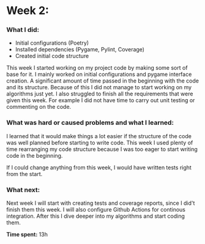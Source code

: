 # Week 2:

### What I did:
- Initial configurations (Poetry)
- Installed dependencies (Pygame, Pylint, Coverage)
- Created initial code structure

This week I started working on my project code by making some sort of base for it.
I mainly worked on initial configurations and pygame interface creation. A significant amount of time passed in the beginning with the code and its structure. Because of this I did not manage to start working on my algorithms just yet. I also struggled to finish all the requirements that were given this week. For example I did not have time to carry out unit testing or commenting on the code. 

### What was hard or caused problems and what I learned:
I learned that it would make things a lot easier if the structure of the code was well planned before starting to write code. This week I used plenty of time rearranging my code structure because I was too eager to start writing code in the beginning.

If I could change anything from this week, I would have written tests right from the start.

### What next:
Next week I will start with creating tests and coverage reports, since I did't finish them this week. 
I will also configure Github Actions for continous integration. After this I dive deeper into my algorithms and start coding them.

**Time spent:** 13h
